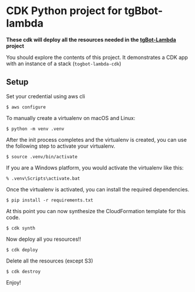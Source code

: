
# CDK Python project for tgBbot-lambda

**These cdk will deploy all the resources needed in the [tgBot-Lambda](https://github.com/polo871209/tgBot-Lambda) project**

You should explore the contents of this project. It demonstrates a CDK app with an instance of a stack (`togbot-lambda-cdk`)

## Setup
Set your credential using aws cli
```
$ aws configure
```

To manually create a virtualenv on macOS and Linux:

```
$ python -m venv .venv
```

After the init process completes and the virtualenv is created, you can use the following
step to activate your virtualenv.

```
$ source .venv/bin/activate
```

If you are a Windows platform, you would activate the virtualenv like this:

```
% .venv\Scripts\activate.bat
```

Once the virtualenv is activated, you can install the required dependencies.

```
$ pip install -r requirements.txt
```

At this point you can now synthesize the CloudFormation template for this code.

```
$ cdk synth
```

Now deploy all you resources!!

```
$ cdk deploy
```

Delete all the resources (except S3)

```
$ cdk destroy
```

Enjoy!